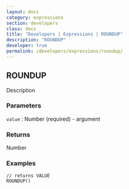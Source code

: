 ```yaml
---
layout: docs
category: expressions
section: developers
class: docs
title: "Developers | Expressions | ROUNDUP"
description: "ROUNDUP"
developer: true
permalink: /developers/expressions/roundup/
---
```


## ROUNDUP

Description

### Parameters
`value` : Number (required) - argument

### Returns
Number

### Examples
```
// returns VALUE
ROUNDUP()
```